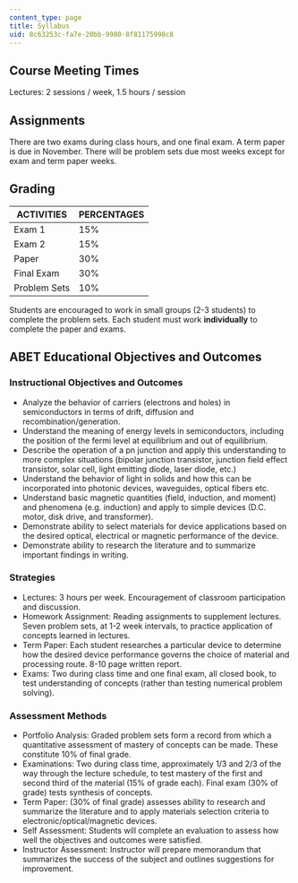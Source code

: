 ```yaml
---
content_type: page
title: Syllabus
uid: 8c63253c-fa7e-20bb-9980-8f81175998c8
---
```


Course Meeting Times
--------------------

Lectures: 2 sessions / week, 1.5 hours / session

Assignments
-----------

There are two exams during class hours, and one final exam. A term paper is due in November. There will be problem sets due most weeks except for exam and term paper weeks.

Grading
-------

  

| ACTIVITIES | PERCENTAGES |
| --- | --- |
| Exam 1 | 15% |
| Exam 2 | 15% |
| Paper | 30% |
| Final Exam | 30% |
| Problem Sets | 10% 

  

Students are encouraged to work in small groups (2-3 students) to complete the problem sets. Each student must work **individually** to complete the paper and exams.

ABET Educational Objectives and Outcomes
----------------------------------------

### Instructional Objectives and Outcomes

*   Analyze the behavior of carriers (electrons and holes) in semiconductors in terms of drift, diffusion and recombination/generation.
*   Understand the meaning of energy levels in semiconductors, including the position of the fermi level at equilibrium and out of equilibrium.
*   Describe the operation of a pn junction and apply this understanding to more complex situations (bipolar junction transistor, junction field effect transistor, solar cell, light emitting diode, laser diode, etc.)
*   Understand the behavior of light in solids and how this can be incorporated into photonic devices, waveguides, optical fibers etc.
*   Understand basic magnetic quantities (field, induction, and moment) and phenomena (e.g. induction) and apply to simple devices (D.C. motor, disk drive, and transformer).
*   Demonstrate ability to select materials for device applications based on the desired optical, electrical or magnetic performance of the device.
*   Demonstrate ability to research the literature and to summarize important findings in writing.

### Strategies

*   Lectures: 3 hours per week. Encouragement of classroom participation and discussion.
*   Homework Assignment: Reading assignments to supplement lectures. Seven problem sets, at 1-2 week intervals, to practice application of concepts learned in lectures.
*   Term Paper: Each student researches a particular device to determine how the desired device performance governs the choice of material and processing route. 8-10 page written report.
*   Exams: Two during class time and one final exam, all closed book, to test understanding of concepts (rather than testing numerical problem solving).

### Assessment Methods

*   Portfolio Analysis: Graded problem sets form a record from which a quantitative assessment of mastery of concepts can be made. These constitute 10% of final grade.
*   Examinations: Two during class time, approximately 1/3 and 2/3 of the way through the lecture schedule, to test mastery of the first and second third of the material (15% of grade each). Final exam (30% of grade) tests synthesis of concepts.
*   Term Paper: (30% of final grade) assesses ability to research and summarize the literature and to apply materials selection criteria to electronic/optical/magnetic devices.
*   Self Assessment: Students will complete an evaluation to assess how well the objectives and outcomes were satisfied.
*   Instructor Assessment: Instructor will prepare memorandum that summarizes the success of the subject and outlines suggestions for improvement.